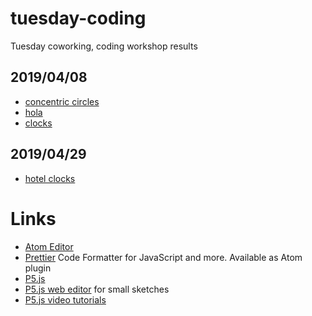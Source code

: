 # tuesday-coding

Tuesday coworking, coding workshop results

## 2019/04/08

- [concentric circles](https://thought2.github.io/tuesday-coding/2019-04-08/concentric-circles/index.html)
- [hola](https://thought2.github.io/tuesday-coding/2019-04-08/hola/index.html)
- [clocks](https://thought2.github.io/tuesday-coding/2019-04-08/clocks/index.html)


## 2019/04/29

- [hotel clocks](https://thought2.github.io/tuesday-coding/2019-04-29/hotel-clocks/index.html)

# Links

- [Atom Editor](https://atom.io/)
- [Prettier](https://prettier.io/)
  Code Formatter for JavaScript and more. Available as Atom plugin
- [P5.js](https://p5js.org/)
- [P5.js web editor](https://editor.p5js.org/)
  for small sketches
- [P5.js video tutorials](https://www.youtube.com/watch?v=HerCR8bw_GE&list=PLRqwX-V7Uu6Zy51Q-x9tMWIv9cueOFTFA)
